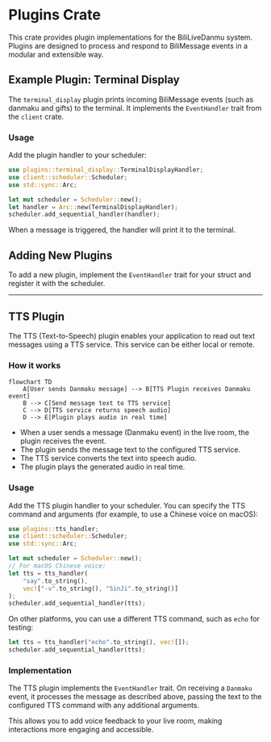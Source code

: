 # Plugins Crate

This crate provides plugin implementations for the BiliLiveDanmu system. Plugins are designed to process and respond to BiliMessage events in a modular and extensible way.

## Example Plugin: Terminal Display

The `terminal_display` plugin prints incoming BiliMessage events (such as danmaku and gifts) to the terminal. It implements the `EventHandler` trait from the `client` crate.

### Usage

Add the plugin handler to your scheduler:

```rust
use plugins::terminal_display::TerminalDisplayHandler;
use client::scheduler::Scheduler;
use std::sync::Arc;

let mut scheduler = Scheduler::new();
let handler = Arc::new(TerminalDisplayHandler);
scheduler.add_sequential_handler(handler);
```

When a message is triggered, the handler will print it to the terminal.

## Adding New Plugins

To add a new plugin, implement the `EventHandler` trait for your struct and register it with the scheduler.

---

## TTS Plugin

The TTS (Text-to-Speech) plugin enables your application to read out text messages using a TTS service. This service can be either local or remote.

### How it works

```mermaid
flowchart TD
    A[User sends Danmaku message] --> B[TTS Plugin receives Danmaku event]
    B --> C[Send message text to TTS service]
    C --> D[TTS service returns speech audio]
    D --> E[Plugin plays audio in real time]
```

- When a user sends a message (Danmaku event) in the live room, the plugin receives the event.
- The plugin sends the message text to the configured TTS service.
- The TTS service converts the text into speech audio.
- The plugin plays the generated audio in real time.

### Usage

Add the TTS plugin handler to your scheduler. You can specify the TTS command and arguments (for example, to use a Chinese voice on macOS):

```rust
use plugins::tts_handler;
use client::scheduler::Scheduler;
use std::sync::Arc;

let mut scheduler = Scheduler::new();
// For macOS Chinese voice:
let tts = tts_handler(
    "say".to_string(),
    vec!["-v".to_string(), "SinJi".to_string()]
);
scheduler.add_sequential_handler(tts);
```

On other platforms, you can use a different TTS command, such as `echo` for testing:

```rust
let tts = tts_handler("echo".to_string(), vec![]);
scheduler.add_sequential_handler(tts);
```

### Implementation

The TTS plugin implements the `EventHandler` trait. On receiving a `Danmaku` event, it processes the message as described above, passing the text to the configured TTS command with any additional arguments.

This allows you to add voice feedback to your live room, making interactions more engaging and accessible.